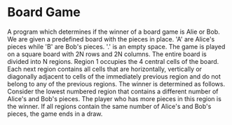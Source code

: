 # Board Game

A program which determines if the winner of a board game is Alie or Bob. 
We are given a predefined board with the pieces in place. 
'A' are Alice's pieces while 'B' are Bob's pieces. '.' is an empty space.
The game is played on a square board with 2N rows and 2N columns.
The entire board is divided into N regions. Region 1 occupies the 4 central cells of the board. 
Each next region contains all cells that are horizontally, vertically
or diagonally adjacent to cells of the immediately previous region and do not belong to any of the previous regions. 
The winner is determined as follows. Consider the lowest numbered region that contains a different number of Alice's and Bob's pieces. The player who has more pieces
in this region is the winner. If all regions contain the same number of Alice's and Bob's pieces, the game ends in a draw. 

